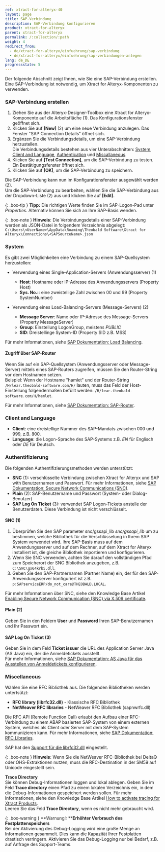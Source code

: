 ```yaml
---
ref: xtract-for-alteryx-40
layout: page
title: SAP-Verbindung 
description: SAP-Verbindung konfigurieren
product: xtract-for-alteryx
parent: xtract-for-alteryx
permalink: /:collection/:path
weight: 4
redirect_from:
  - de/xtract-for-alteryx/einfuehrung/sap-verbindung
  - de/xtract-for-alteryx/einfuehrung/sap-verbindungen-anlegen
lang: de_DE
progressstate: 5
---
```


Der folgende Abschnitt zeigt Ihnen, wie Sie eine SAP-Verbindung erstellen.<br>
Eine SAP-Verbindung ist notwendig, um Xtract for Alteryx-Komponenten zu verwenden.

### SAP-Verbindung erstellen
1. Ziehen Sie aus der Alteryx-Designer-Toolbox eine Xtract for Alteryx-Komponente auf die Arbeitsfläche (1). Das Konfigurationsfenster geöffnet sich. 
2. Klicken Sie auf **[New]** (2) um eine neue Verbindung anzulegen. Das Fenster "SAP Connection Details" öffnet sich. 
3. Ergänzen Sie die Verbindungsdetails, um eine SAP-Verbindung herzustellen.<br>
Die Verbindungsdetails bestehen aus vier Unterabschnitten: [System](#system), [Client and Language](#client-and-language), [Authentication](#authentifizierung) und [Miscallaneous](#miscellaneous).<br>
4. Klicken Sie auf **[Test Connection]**, um die SAP-Verbindung zu testen. Ein Bestätigungsfenster öffnet sich.<br>
5. Klicken Sie auf **[OK]**, um die SAP-Verbindung zu speichern.

Die SAP-Verbindung kann nun im Konfigurationsfenster ausgewählt werden (2).<br>
Um die SAP-Verbindung zu bearbeiten, wählen Sie die SAP-Verbindung aus der Dropdown-Liste (2) aus und klicken Sie auf **[Edit]**.

{: .box-tip }
**Tipp:** Die richtigen Werte finden Sie im SAP-Logon-Pad unter *Properties*. Alternativ können Sie sich an Ihre SAP-Basis wenden.

{: .box-note }
**Hinweis:** Die Verbindungsdetails einer SAP-Verbindung werden als JSON-Datei in folgendem Verzeichnis abgelegt:<br>
`C:\Users\<UserName>\AppData\Roaming\Theobald Software\Xtract for Alteryx\Connections\<SAPSourceName>.json`

### System
Es gibt zwei Möglichkeiten eine Verbindung zu einem SAP-Quellsystem herzustellen:

- Verwendung eines Single-Application-Servers (Anwendungsserver) (1)
	- **Host**:  Hostname oder IP-Adresse des Anwendungsservers (Property Host) 
	- **Sys. No.:**: eine zweistellige Zahl zwischen 00 und 99 (Property SystemNumber)

- Verwendung eines Load-Balancing-Servers (Message-Servers) (2)
	- **Message Server**: Name oder IP-Adresse des Message-Servers (Property MessageServer) 
	- **Group**: Einstellung LogonGroup, meistens *PUBLIC*
	- **SID**: Dreistellinge System-ID (Property SID z.B. MSS) 
	
Für mehr Informationen, siehe [SAP Dokumentation: Load Balancing](https://help.sap.com/saphelp_nwpi711/helpdata/en/c4/3a644c505211d189550000e829fbbd/content.htm?no_cache=true).

#### Zugriff über SAP-Router

Wenn Sie auf ein SAP-Quellsystem (Anwendungsserver oder Message-Server) mittels eines SAP-Routers zugreifen, müssen Sie den Router-String vor dem Hostnamen setzen. <br>
Beispiel: Wenn der Hostname "hamlet" und der Router-String ``/H/lear.theobald-software.com/H/`` lauten, muss das Feld der Host-Einstellung folgendermaßen befüllt werden: ``/H/lear.theobald-software.com/H/hamlet``.

Für mehr Informationen, siehe [SAP Dokumentation: SAP-Router](https://help.sap.com/viewer/6d9a59096c4b1014b507f15bed51571f/7.01.22/en-US/486b41efb74c07bee10000000a42189d.html).

### Client and Language
- **Client**: eine dreistellige Nummer des SAP-Mandats zwischen 000 und  999, z.B. 800.
- **Language**: die Logon-Sprache des SAP-Systems z.B. *EN* für Englisch oder *DE* für Deutsch.

### Authentifizierung
Die folgenden Authentifizierungsmethoden werden unterstützt:
- **SNC** (1): verschlüsselte Verbindung zwischen Xtract for Alteryx und SAP with Benutzernamen und Passwort. Für mehr Informationen, siehe [SAP Dokumentation: Secure Network Communications (SNC)](https://help.sap.com/viewer/6f3e0bea6c4b101484fcf5305b4d624b/7.01.22/de-DE/e656f466e99a11d1a5b00000e835363f.html).
- **Plain** (2): SAP-Benutzername und Passwort (System- oder Dialog-Benutzer)
- **SAP Log On Ticket** (3): verwendet SAP Logon-Tickets anstelle der Benutzerdaten. Diese Verbindung ist nicht verschlüsselt.


#### SNC (1)
1. Überprüfen Sie den SAP parameter snc/gssapi_lib *snc/gssapi_lib* um zu bestimmen, welche Bibliothek für die Verschlüsselung in Ihrem SAP System verwendet wird. 
Ihre SAP-Basis muss auf dem Anwendungsserver und auf dem Rechner, auf dem Xtract for Alteryx installiert ist, die gleiche Bibliothek importieren und konfigurieren.
2. Wenn Sie SNC verwenden, achten Sie darauf den vollständigen Pfad zum Speicherort der SNC Bibliothek anzugeben, z.B. ``C:\SNC\gx64krb5.dll``.
3. Geben Sie den SAP-Partnernamen (Partner Name) ein, der für den SAP-Anwendungsserver konfiguriert ist z.B. ``p:SAPserviceERP/do_not_care@THEOBALD.LOCAL``.

Für mehr Informationen über SNC, siehe den Knowledge Base Artikel [Enabling Secure Network Communication (SNC) via X.509 certificate](https://kb.theobald-software.com/sap/enable-snc-using-pse-file).

#### Plain (2)
Geben Sie in den Feldern **User** und **Password** Ihren SAP-Benutzernamen und Ihr Passwort ein.

#### SAP Log On Ticket (3)
Geben Sie in dem Feld **Ticket issuer** die URL des Application Server Java (AS Java) ein, der die Anmeldetickets ausstellt. <br>
Für mehr Informationen, siehe [SAP Dokumentation: AS Java für das Ausstellen von Anmeldetickets konfigurieren](https://help.sap.com/doc/saphelp_nw75/7.5.5/DE-DE/4a/412251343f2ab1e10000000a42189c/frameset.htm).

### Miscellaneous
Wählen Sie eine RFC Bibliothek aus. Die folgenden Bibliotheken werden untertsützt:
- **RFC library (librfc32.dll)** - Klassische RFC Bibliothek
- **NetWeaver RFC libraries** - NetWeaver RFC Bibliothek (sapnwrfc.dll)

Die RFC API (Remote Function Call) erlaubt den Aufbau einer RFC-Verbindung zu einem ABAP basierten SAP-System von einem externen System, welches als Client oder Server mit dem SAP-System kommunizieren kann. 
Für mehr Informationen, siehe [SAP Dokumentation: RFC Libraries](https://help.sap.com/saphelp_nwpi71/helpdata/de/45/18e96cd26321a1e10000000a1553f6/frameset.htm). 

SAP hat den [Support für die librfc32.dll](https://blogs.sap.com/2012/08/15/support-for-classic-rfc-library-ends-march-2016/) eingestellt. 

{: .box-note }
**Hinweis:** Wenn Sie die NetWeaver RFC-Bibliothek bei DeltaQ oder OHS-Extraktionen nutzen, muss die RFC-Destination in der SM59 auf Unicode eingestellt sein. 

**Trace Directory**<br>
Sie können Debug-Informationen loggen und lokal ablegen. 
Geben Sie im Feld **Trace directory** einen Pfad zu einem lokalen Verzeichnis ein, in dem die Debug-Informationen gespeichert werden sollen.
Für mehr Informationen, siehe den Knowledge Base Artikel [How to activate tracing for Xtract Products](https://support.theobald-software.com/helpdesk/KB/View/14455-how-to-activate-tracing-for-xtract-products).<br>
Leeren Sie das Feld **Trace Directory**, wenn es nicht mehr gebraucht wird.

{: .box-warning }
**Warnung!: ****Erhöhter Verbrauch des Festplattenspeichers** <br>
Bei der Aktivierung des Debug-Logging wird eine große Menge an Informationen gesammelt. Dies kann die Kapazität Ihrer Festplatten drastisch verringern.
Aktivieren Sie das Debug-Logging nur bei Bedarf, z.B. auf Anfrage des Support-Teams.

